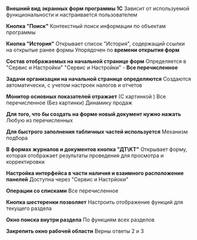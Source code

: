 **Внешний вид экранных форм программы 1С**
Зависит от используемой функциональности и настраивается пользователем

**Кнопка "Поиск"**
Контекстный поиск информации по объектам программы

**Кнопка "История"**
Открывает список "История", содержащий ссылки на открытые ранее формы
Упорядочен по **времени открытия форм**

**Состав отображаемых на начальной странице форм**
Определяется в "Сервис и Настройки"
"Сервис и Настройки" - **Все перечисленное** 

**Задачи организации на начальной странице определяются**
Создаются автоматически, с учетом настроек налогов и отчетов

**Монитор основных показателей отражает**
(С картинкой ) Все перечисленное
(Без картинки) Динамику продаж

**Для того, что бы создать на форме новый документ нужно нажать**
Любую из перечисленных

**Для быстрого заполнения табличных частей используется**
Механизм подбора

**В формах журналов и документов кнопка "ДТ\КТ"**
Открывает форму, которая отображает результаты проведения для просмотра и корректировки

**Настройка интерфейса в части наличия и взаимного расположение панелей**
Доступна через "Сервис и Настрйоки"

**Операции со списками**
Все перечисленное

**Кнопка шестеренки позволяет**
Настроить отображение функций для текущего раздела

**Окно поиска внутри раздела**
По функциям всех разделов

**Закрепить окно рабочей области**
Верны ответы 2 и 3